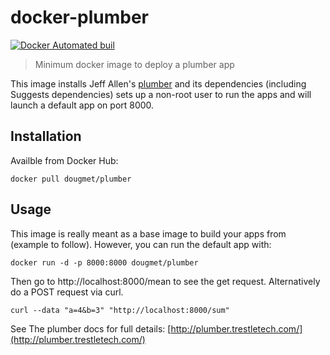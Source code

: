 # docker-plumber

[![Docker Automated buil](https://img.shields.io/docker/automated/dougmet/plumber.svg)]()

> Minimum docker image to deploy a plumber app

This image installs Jeff Allen's [plumber](https://github.com/trestletech/plumber) and its dependencies (including Suggests dependencies) sets up a non-root user to run the apps and will launch a default app on port 8000.

## Installation

Availble from Docker Hub:
```
docker pull dougmet/plumber
```

## Usage

This image is really meant as a base image to build your apps from (example to follow). However, you can run the default app with:
```
docker run -d -p 8000:8000 dougmet/plumber
```

Then go to http://localhost:8000/mean to see the get request. Alternatively do a POST request via curl.

```
curl --data "a=4&b=3" "http://localhost:8000/sum"
```

See The plumber docs for full details: [http://plumber.trestletech.com/](http://plumber.trestletech.com/)


